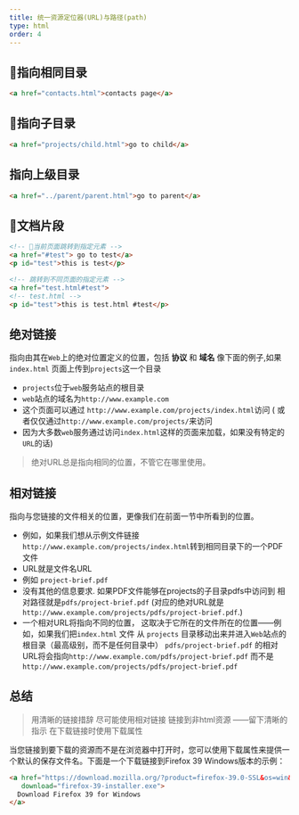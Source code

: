 ```yaml
---
title: 统一资源定位器(URL)与路径(path)
type: html
order: 4
---
```


## 指向相同目录

```html
<a href="contacts.html">contacts page</a>
```

## 指向子目录

```html
<a href="projects/child.html">go to child</a>
```

## 指向上级目录

```html
<a href="../parent/parent.html">go to parent</a>
```

## 文档片段

```html
<!-- 当前页面跳转到指定元素 -->
<a href="#test"> go to test</a>
<p id="test">this is test</p>

<!-- 跳转到不同页面的指定元素 -->
<a href="test.html#test">
<!-- test.html -->
<p id="test">this is test.html #test</p>
```

## 绝对链接

指向由其在`Web`上的绝对位置定义的位置，包括 **协议** 和 **域名**
像下面的例子,如果`index.html` 页面上传到`projects`这一个目录
- `projects`位于`web`服务站点的根目录
- `web`站点的域名为`http://www.example.com`
- 这个页面可以通过
`http://www.example.com/projects/index.html`访问 
( 或者仅仅通过`http://www.example.com/projects/`来访问
- 因为大多数`web`服务通过访问`index.html`这样的页面来加载，如果没有特定的`URL`的话)

>绝对URL总是指向相同的位置，不管它在哪里使用。

## 相对链接

指向与您链接的文件相关的位置，更像我们在前面一节中所看到的位置。
- 例如，如果我们想从示例文件链接
`http://www.example.com/projects/index.html`转到相同目录下的一个PDF文件
- URL就是文件名URL 
- 例如 `project-brief.pdf `
- 没有其他的信息要求. 如果PDF文件能够在projects的子目录pdfs中访问到
相对路径就是`pdfs/project-brief.pdf` (对应的绝对URL就是 `http://www.example.com/projects/pdfs/project-brief.pdf`.)
- 一个相对URL将指向不同的位置，
这取决于它所在的文件所在的位置——例如，如果我们把`index.html` 文件 从 `projects` 目录移动出来并进入`Web`站点的根目录（最高级别，而不是任何目录中）
`pdfs/project-brief.pdf` 的相对URL将会指向`http://www.example.com/pdfs/project-brief.pdf`
而不是 `http://www.example.com/projects/pdfs/project-brief.pdf`

## 总结

> 用清晰的链接措辞
> 尽可能使用相对链接
> 链接到非html资源 ——留下清晰的指示
> 在下载链接时使用下载属性

当您链接到要下载的资源而不是在浏览器中打开时，您可以使用下载属性来提供一个默认的保存文件名。下面是一个下载链接到Firefox 39 Windows版本的示例：

```html
<a href="https://download.mozilla.org/?product=firefox-39.0-SSL&os=win&lang=en-US"
   download="firefox-39-installer.exe">
  Download Firefox 39 for Windows
</a>
```
